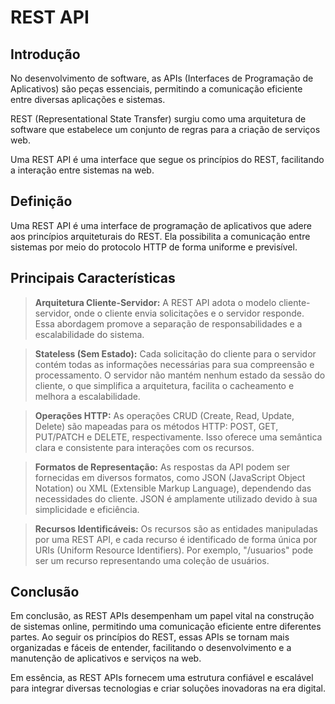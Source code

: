 # REST API


## Introdução
No desenvolvimento de software, as APIs (Interfaces de Programação de Aplicativos) são peças essenciais, 
permitindo a comunicação eficiente entre diversas aplicações e sistemas. 

REST (Representational State Transfer) surgiu como uma arquitetura de software que estabelece um conjunto de regras para a criação de serviços web. 

Uma REST API é uma interface que segue os princípios do REST, facilitando a interação entre sistemas na web.

## Definição
Uma REST API é uma interface de programação de aplicativos que adere aos princípios arquiteturais do REST. 
Ela possibilita a comunicação entre sistemas por meio do protocolo HTTP de forma uniforme e previsível.

## Principais Características
> **Arquitetura Cliente-Servidor:** A REST API adota o modelo cliente-servidor, onde o cliente envia solicitações e o servidor responde.
Essa abordagem promove a separação de responsabilidades e a escalabilidade do sistema.

> **Stateless (Sem Estado):** Cada solicitação do cliente para o servidor contém todas as informações necessárias para sua compreensão e processamento.
O servidor não mantém nenhum estado da sessão do cliente, o que simplifica a arquitetura, facilita o cacheamento e melhora a escalabilidade.

> **Operações HTTP:** As operações CRUD (Create, Read, Update, Delete) são mapeadas para os métodos HTTP: POST, GET, PUT/PATCH e DELETE, respectivamente.
Isso oferece uma semântica clara e consistente para interações com os recursos.

> **Formatos de Representação:** As respostas da API podem ser fornecidas em diversos formatos, como JSON (JavaScript Object Notation) ou XML (Extensible Markup Language), dependendo das necessidades do cliente.
JSON é amplamente utilizado devido à sua simplicidade e eficiência.

> **Recursos Identificáveis:** Os recursos são as entidades manipuladas por uma REST API, e cada recurso é identificado de forma única por URIs (Uniform Resource Identifiers).
Por exemplo, "/usuarios" pode ser um recurso representando uma coleção de usuários.

## Conclusão
Em conclusão, as REST APIs desempenham um papel vital na construção de sistemas online, permitindo uma comunicação eficiente entre diferentes partes. 
Ao seguir os princípios do REST, essas APIs se tornam mais organizadas e fáceis de entender, facilitando o desenvolvimento e a manutenção de aplicativos e serviços na web. 

Em essência, as REST APIs fornecem uma estrutura confiável e escalável para integrar diversas tecnologias e criar soluções inovadoras na era digital.
